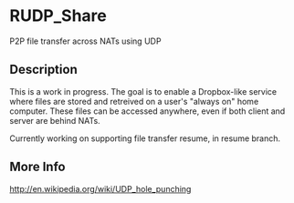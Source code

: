 RUDP_Share
=======

P2P file transfer across NATs using UDP

## Description
This is a work in progress. The goal is to enable a Dropbox-like service where files are stored and retreived on a user's 
"always on" home computer. These files can be accessed anywhere, even if both client and server are behind NATs.

Currently working on supporting file transfer resume, in resume branch.

## More Info
http://en.wikipedia.org/wiki/UDP_hole_punching

